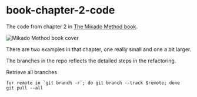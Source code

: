 book-chapter-2-code
===================
The code from chapter 2 in [The Mikado Method book](http://www.manning.com/ellnestam/).

![Mikado Method book cover](http://www.manning.com/ellnestam/ellnestam_cover150.jpg)

There are two examples in that chapter, one really small and one a bit larger. 

The branches in the repo reflects the detailed steps in the refactoring.

Retrieve all branches
````
for remote in `git branch -r`; do git branch --track $remote; done
git pull --all
````